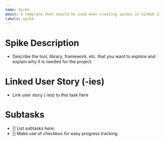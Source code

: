 ```yaml
---
name: Spike
about: A template that should be used when creating spikes in GitHub Issues.
labels: spike
---
```

# Spike Description
- Describe the tool, library, framework, etc. that you want to explore and explain why it is needed for the project.  

# Linked User Story (-ies)
- Link user story (-ies) to this task here

# Subtasks
- [] List subtasks here.
- [] Make use of checkbox for easy progress tracking.

